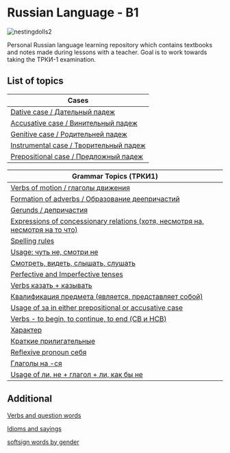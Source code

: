 # Russian Language - B1 

![nestingdolls2](https://user-images.githubusercontent.com/41984034/228809962-148f4725-de81-4542-902a-bd6091480092.png)   

Personal Russian language learning repository which contains textbooks and notes made during lessons with a teacher. Goal is to work towards taking the ТРКИ-1 examination. 

## List of topics 

| Cases |
| --- |
|[Dative case / Дательный падеж](/notes/dative_case/dative_index.md)|
|[Accusative case / Винительный падеж](/notes/accusative_case/accusative_index.md)|
|[Genitive case / Родительней падеж](/notes/genitive_case/genitive_index.md)|
|[Instrumental case / Творительный падеж](/notes/instrumental_case/instrumental_index.md)|
|[Prepositional case / Предложный падеж](/notes/prepositional_case/prepositional_index.md)|

| Grammar Topics (ТРКИ1) |
| --- |
|[Verbs of motion / глаголы движения](/notes/verbs_of_motion/verbs_of_motion_index.md)|
|[Formation of adverbs / Образование деепричастий](/notes/other_topics/revision_2023_03_15.md)|
|[Gerunds / депричастия](/notes/other_topics/revision_2023_03_21.md)|
|[Expressions of concessionary relations (хотя, несмотря на, несмотря на то что)](/notes/other_topics/revision_2023_03_15.md)|
|[Spelling rules](/notes/other_topics/spelling_rules.md)|
|[Usage: чуть не, смотри не](/notes/other_topics/revision_2023_06_22.md)|
|[Смотреть, видеть, слышать, слушать](/notes/other_topics/revision_2023_07_13.md)|
|[Perfective and Imperfective tenses](/notes/other_topics/perfective_imperfective.md)|
|[Verbs казать + казывать](/notes/other_topics/kaz.md)|
|[Квалификация предмета (является, представляет собой)](/notes/other_topics/qualification_of_objects.md)|
|[Usage of за in either prepositional or accusative case](/notes/other_topics/za.md)|
|[Verbs - to begin, to continue, to end (СВ и НСВ)](/notes/other_topics/начать_продолжать_закончить.md)|
|[Характер](/notes/other_topics/character.md)|
|[Краткие прилигательные](/notes/other_topics/short_forms.md)|
|[Reflexive pronoun себя](/notes/other_topics/себе.md)|
|[Глаголы на -ся](/notes/other_topics/глаголы_на_ся.md)|
|[Usage of ли, не + глагол + ли, как бы не](/notes/other_topics/ли.md)|



## Additional 

[Verbs and question words](/notes/verbs_with_cases.xlsx)

[Idioms and sayings](/notes/idioms.md)

[softsign words by gender](/notes/softsign_words.md)


